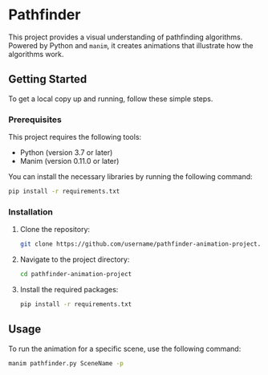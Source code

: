# Pathfinder

This project provides a visual understanding of pathfinding algorithms. Powered by Python and `manim`, it creates animations that illustrate how the algorithms work.

## Getting Started

To get a local copy up and running, follow these simple steps.

### Prerequisites

This project requires the following tools:

- Python (version 3.7 or later)
- Manim (version 0.11.0 or later)

You can install the necessary libraries by running the following command:

```bash
pip install -r requirements.txt
```

### Installation

1. Clone the repository:
   
    ```bash
    git clone https://github.com/username/pathfinder-animation-project.git
    ```

2. Navigate to the project directory:

    ```bash
    cd pathfinder-animation-project
    ```

3. Install the required packages:

    ```bash
    pip install -r requirements.txt
    ```

## Usage

To run the animation for a specific scene, use the following command:

```bash
manim pathfinder.py SceneName -p
```
